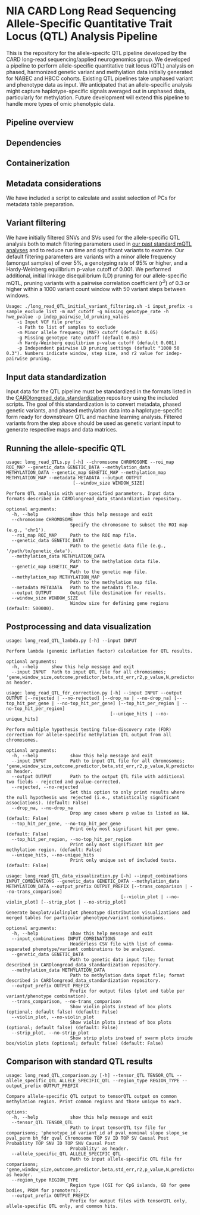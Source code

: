 # NIA CARD Long Read Sequencing Allele-Specific Quantitative Trait Locus (QTL) Analysis Pipeline
This is the repository for the allele-specifc QTL pipeline developed by the CARD long-read sequencing/applied neurogenomics group. We developed a pipeline to perform allele-specific quantitative trait locus (QTL) analysis on phased, harmonized genetic variant and methylation data initially generated for NABEC and HBCC cohorts. Existing QTL pipelines take unphased variant and phenotype data as input. We anticipated that an allele-specific analysis might capture haplotype-specific signals averaged out in unphased data, particularly for methylation. Future development will extend this pipeline to handle more types of omic phenotypic data.

## Pipeline overview
## Dependencies
## Containerization
## Metadata considerations
We have included a script to calculate and assist selection of PCs for metadata table preparation.
## Variant filtering
We have initially filtered SNVs and SVs used for the allele-specific QTL analysis both to match filtering parameters used in [our past standard mQTL analyses](https://www.biorxiv.org/content/10.1101/2024.12.16.628723v1) and to reduce run time and significant variants to examine. Our default filtering parameters are variants with a minor allele frequency (amongst samples) of over 5%, a genotyping rate of 95% or higher, and a Hardy-Weinberg equilibrium p-value cutoff of 0.001. We performed additional, initial linkage disequilibrium (LD) pruning for our allele-specific mQTL, pruning variants with a pairwise correlation coefficient (r<sup>2</sup>) of 0.3 or higher within a 1000 variant count window with 50 variant steps between windows.
```
Usage: ./long_read_QTL_initial_variant_filtering.sh -i input_prefix -s sample_exclude_list -m maf_cutoff -g missing_genotype_rate -h hwe_pvalue -p indep_pairwise_ld_pruning_values
	-i Input VCF file prefix
	-s Path to list of samples to exclude
	-m Minor allele frequency (MAF) cutoff (default 0.05)
	-g Missing genotype rate cutoff (default 0.05)
	-h Hardy-Weinberg equilibrium p-value cutoff (default 0.001)
	-p Independent pairwise LD pruning settings (default "1000 50 0.3"). Numbers indicate window, step size, and r2 value for indep-pairwise pruning.
```
## Input data standardization
Input data for the QTL pipeline must be standardized in the formats listed in the [CARDlongread_data_standardization](https://github.com/NIH-CARD/CARDlongread_data_standardization) repository using the included scripts. The goal of this standardization is to convert metadata, phased genetic variants, and phased methylation data into a haplotype-specific form ready for downstream QTL and machine learning analysis. Filtered variants from the step above should be used as genetic variant input to generate respective maps and data matrices.

## Running the allele-specific QTL
```
usage: long_read_QTLs.py [-h] --chromosome CHROMOSOME --roi_map ROI_MAP --genetic_data GENETIC_DATA --methylation_data METHYLATION_DATA --genetic_map GENETIC_MAP --methylation_map METHYLATION_MAP --metadata METADATA --output OUTPUT
                         [--window_size WINDOW_SIZE]

Perform QTL analysis with user-specified parameters. Input data formats described in CARDlongread_data_standardization repository.

optional arguments:
  -h, --help            show this help message and exit
  --chromosome CHROMOSOME
                        Specify the chromosome to subset the ROI map (e.g., 'chr1').
  --roi_map ROI_MAP     Path to the ROI map file.
  --genetic_data GENETIC_DATA
                        Path to the genetic data file (e.g., '/path/to/genetic_data').
  --methylation_data METHYLATION_DATA
                        Path to the methylation data file.
  --genetic_map GENETIC_MAP
                        Path to the genetic map file.
  --methylation_map METHYLATION_MAP
                        Path to the methylation map file.
  --metadata METADATA   Path to the metadata file.
  --output OUTPUT       Output file destination for results.
  --window_size WINDOW_SIZE
                        Window size for defining gene regions (default: 500000).
```
## Postprocessing and data visualization
```
usage: long_read_QTL_lambda.py [-h] --input INPUT

Perform lambda (genomic inflation factor) calculation for QTL results.

optional arguments:
  -h, --help     show this help message and exit
  --input INPUT  Path to input QTL file for all chromosomes; 'gene,window_size,outcome,predictor,beta,std_err,r2,p_value,N,predictor_freq' as header.
```
```
usage: long_read_QTL_fdr_correction.py [-h] --input INPUT --output OUTPUT [--rejected | --no-rejected] [--drop_na | --no-drop_na] [--top_hit_per_gene | --no-top_hit_per_gene] [--top_hit_per_region | --no-top_hit_per_region]
                                       [--unique_hits | --no-unique_hits]

Perform multiple hypothesis testing false-discovery rate (FDR) correction for allele-specific methylation QTL output from all chromosomes.

optional arguments:
  -h, --help            show this help message and exit
  --input INPUT         Path to input QTL file for all chromosomes; 'gene,window_size,outcome,predictor,beta,std_err,r2,p_value,N,predictor_freq' as header.
  --output OUTPUT       Path to the output QTL file with additional two fields - rejected and pvalue-corrected.
  --rejected, --no-rejected
                        Set this option to only print results where the null hypothesis was rejected (i.e., statistically significant associations). (default: False)
  --drop_na, --no-drop_na
                        Drop any cases where p value is listed as NA. (default: False)
  --top_hit_per_gene, --no-top_hit_per_gene
                        Print only most significant hit per gene. (default: False)
  --top_hit_per_region, --no-top_hit_per_region
                        Print only most significant hit per methylation region. (default: False)
  --unique_hits, --no-unique_hits
                        Print only unique set of included tests. (default: False)
```
```
usage: long_read_QTL_data_visualization.py [-h] --input_combinations INPUT_COMBINATIONS --genetic_data GENETIC_DATA --methylation_data METHYLATION_DATA --output_prefix OUTPUT_PREFIX [--trans_comparison | --no-trans_comparison]
                                           [--violin_plot | --no-violin_plot] [--strip_plot | --no-strip_plot]

Generate boxplot/violinplot phenotype distribution visualizations and merged tables for particular phenotype/variant combinations.

optional arguments:
  -h, --help            show this help message and exit
  --input_combinations INPUT_COMBINATIONS
                        Headerless CSV file with list of comma-separated phenotype/variant combinations to be analyzed.
  --genetic_data GENETIC_DATA
                        Path to genetic data input file; format described in CARDlongread_data_standardization repository.
  --methylation_data METHYLATION_DATA
                        Path to methylation data input file; format described in CARDlongread_data_standardization repository.
  --output_prefix OUTPUT_PREFIX
                        Prefix for output files (plot and table per variant/phenotype combination).
  --trans_comparison, --no-trans_comparison
                        Show violin plots instead of box plots (optional; default false) (default: False)
  --violin_plot, --no-violin_plot
                        Show violin plots instead of box plots (optional; default false) (default: False)
  --strip_plot, --no-strip_plot
                        Show strip plots instead of swarm plots inside box/violin plots (optional; default false) (default: False)
```
## Comparison with standard QTL results
```
usage: long_read_QTL_comparison.py [-h] --tensor_QTL TENSOR_QTL --allele_specific_QTL ALLELE_SPECIFIC_QTL --region_type REGION_TYPE --output_prefix OUTPUT_PREFIX

Compare allele-specific QTL output to tensorQTL output on common methylation region. Print common regions and those unique to each.

options:
  -h, --help            show this help message and exit
  --tensor_QTL TENSOR_QTL
                        Path to input tensorQTL tsv file for comparisons; 'phenotype_id variant_id af pval_nominal slope slope_se pval_perm bh_fdr qval Chromosome TOP SV ID TOP SV Causal Post Probablity TOP SNV ID TOP SNV Causal Post
                        Probablity' as header.
  --allele_specific_QTL ALLELE_SPECIFIC_QTL
                        Path to input allele-specific QTL file for comparisons; 'gene,window_size,outcome,predictor,beta,std_err,r2,p_value,N,predictor_freq' as header.
  --region_type REGION_TYPE
                        Region type (CGI for CpG islands, GB for gene bodies, PROM for promoters).
  --output_prefix OUTPUT_PREFIX
                        Prefix for output files with tensorQTL only, allele-specific QTL only, and common hits.
```
